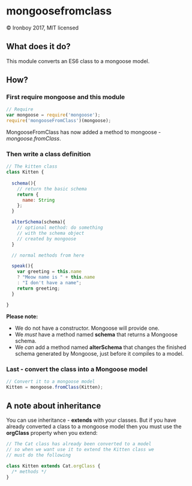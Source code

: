 # mongoosefromclass

© Ironboy 2017, MIT licensed

## What does it do?
This module converts an ES6 class to a mongoose model.

## How?

### First require mongoose and this module

```javascript
// Require
var mongoose = require('mongoose');
require('mongooseFromClass')(mongoose);
```
MongooseFromClass has now added a method to mongoose - *mongoose.fromClass*.

### Then write a class definition

```javascript
// The kitten class
class Kitten {
  
  schema(){
    // return the basic schema
    return {
      name: String
    };
  }

  alterSchema(schema){
    // optional method: do something
    // with the schema object
    // created by mongoose
  }

  // normal methods from here

  speak(){
    var greeting = this.name
    ? "Meow name is " + this.name
    : "I don't have a name";
    return greeting;
  }

}
```

**Please note:**

* We do not have a constructor. Mongoose will provide one.
* We *must* have a method named **schema** that returns a Mongoose schema.
* We *can* add a method named **alterSchema** that changes the finished schema generated by Mongoose, just before it compiles to a model.

### Last - convert the class into a Mongoose model

```javascript
// Convert it to a mongoose model
Kitten = mongoose.fromClass(Kitten);
```

## A note about inheritance
You can use inheritance - **extends** with your classes. But if you have already converted a class to a mongoose model then you must use the **orgClass** property when you extend:

```javascript
// The Cat class has already been converted to a model
// so when we want use it to extend the Kitten class we
// must do the following

class Kitten extends Cat.orgClass {
  /* methods */
}
```

